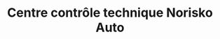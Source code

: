 ---
title: "Centre contrôle technique Norisko Auto"
url: /palaminy/centre-controle-technique-norisko-auto/
shop: réparation de voitures
---